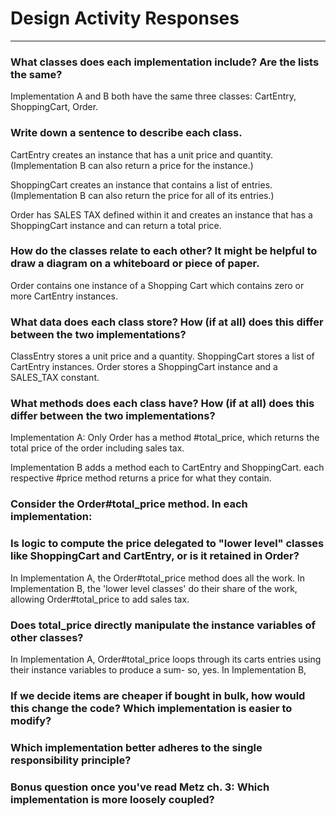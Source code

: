 # Design Activity Responses
---

### What classes does each implementation include? Are the lists the same?

Implementation A and B both have the same three classes: CartEntry, ShoppingCart, Order.

### Write down a sentence to describe each class.

CartEntry creates an instance that has a unit price and quantity. (Implementation B can also return a price for the instance.)

ShoppingCart creates an instance that contains a list of entries. (Implementation B can also return the price for all of its entries.)

Order has SALES TAX defined within it and creates an instance that has a ShoppingCart instance and can return a total price.

### How do the classes relate to each other? It might be helpful to draw a diagram on a whiteboard or piece of paper.

Order contains one instance of a Shopping Cart which contains zero or more CartEntry instances.

### What data does each class store? How (if at all) does this differ between the two implementations?

ClassEntry stores a unit price and a quantity.
ShoppingCart stores a list of CartEntry instances.
Order stores a ShoppingCart instance and a SALES_TAX constant.

### What methods does each class have? How (if at all) does this differ between the two implementations?

Implementation A: Only Order has a method #total_price, which returns the total price of the order including sales tax.

Implementation B adds a method each to CartEntry and ShoppingCart. each respective #price method returns a price for what they contain.

### Consider the Order#total_price method. In each implementation:
### Is logic to compute the price delegated to "lower level" classes like ShoppingCart and CartEntry, or is it retained in Order?
In Implementation A, the Order#total_price method does all the work. In Implementation B, the 'lower level classes' do their share of the work, allowing Order#total_price to add sales tax.

### Does total_price directly manipulate the instance variables of other classes?

In Implementation A, Order#total_price loops through its carts entries using their instance variables to produce a sum- so, yes. In Implementation B, 

### If we decide items are cheaper if bought in bulk, how would this change the code? Which implementation is easier to modify?

### Which implementation better adheres to the single responsibility principle?

### Bonus question once you've read Metz ch. 3: Which implementation is more loosely coupled?
